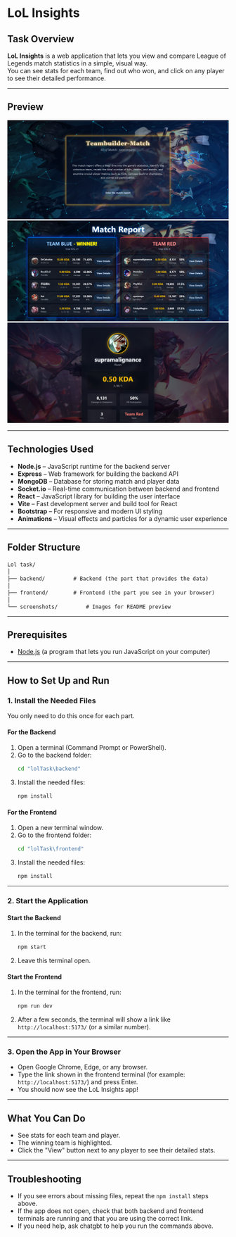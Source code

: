 # LoL Insights

## Task Overview

**LoL Insights** is a web application that lets you view and compare League of Legends match statistics in a simple, visual way.  
You can see stats for each team, find out who won, and click on any player to see their detailed performance.

---

## Preview

![Home Page](./screenshots/lolhome.png)
![Team Stats Page](./screenshots/lolreport.png)
![MVP Page](./screenshots/lolmvp.png)

---

## Technologies Used

- **Node.js** – JavaScript runtime for the backend server
- **Express** – Web framework for building the backend API
- **MongoDB** – Database for storing match and player data
- **Socket.io** – Real-time communication between backend and frontend
- **React** – JavaScript library for building the user interface
- **Vite** – Fast development server and build tool for React
- **Bootstrap** – For responsive and modern UI styling
- **Animations** – Visual effects and particles for a dynamic user experience

---

## Folder Structure

```
Lol task/
│
├── backend/         # Backend (the part that provides the data)
│
├── frontend/        # Frontend (the part you see in your browser)
│
└── screenshots/         # Images for README preview
```

---

## Prerequisites

- [Node.js](https://nodejs.org/) (a program that lets you run JavaScript on your computer)

---

## How to Set Up and Run

### 1. Install the Needed Files

You only need to do this once for each part.

#### For the Backend

1. Open a terminal (Command Prompt or PowerShell).
2. Go to the backend folder:
   ```sh
   cd "lolTask\backend"
   ```
3. Install the needed files:
   ```sh
   npm install
   ```

#### For the Frontend

1. Open a new terminal window.
2. Go to the frontend folder:
   ```sh
   cd "lolTask\frontend"
   ```
3. Install the needed files:
   ```sh
   npm install
   ```

---

### 2. Start the Application

#### Start the Backend

1. In the terminal for the backend, run:
   ```sh
   npm start
   ```
2. Leave this terminal open.

#### Start the Frontend

1. In the terminal for the frontend, run:
   ```sh
   npm run dev
   ```
2. After a few seconds, the terminal will show a link like `http://localhost:5173/` (or a similar number).

---

### 3. Open the App in Your Browser

- Open Google Chrome, Edge, or any browser.
- Type the link shown in the frontend terminal (for example: `http://localhost:5173/`) and press Enter.
- You should now see the LoL Insights app!

---

## What You Can Do

- See stats for each team and player.
- The winning team is highlighted.
- Click the "View" button next to any player to see their detailed stats.

---

## Troubleshooting

- If you see errors about missing files, repeat the `npm install` steps above.
- If the app does not open, check that both backend and frontend terminals are running and that you are using the correct link.
- If you need help, ask chatgbt to help you run the commands above.
